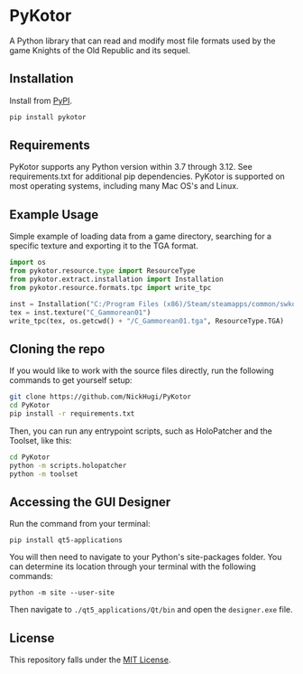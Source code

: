 PyKotor
=======
A Python library that can read and modify most file formats used by the game Knights of the Old Republic and its sequel.

## Installation
Install from [PyPI](https://pypi.org/project/PyKotor/).
```bash
pip install pykotor
```

## Requirements
PyKotor supports any Python version within 3.7 through 3.12. See requirements.txt for additional pip dependencies.
PyKotor is supported on most operating systems, including many Mac OS's and Linux.

## Example Usage
Simple example of loading data from a game directory, searching for a specific texture and exporting it to the TGA format.
```python
import os
from pykotor.resource.type import ResourceType
from pykotor.extract.installation import Installation
from pykotor.resource.formats.tpc import write_tpc

inst = Installation("C:/Program Files (x86)/Steam/steamapps/common/swkotor")
tex = inst.texture("C_Gammorean01")
write_tpc(tex, os.getcwd() + "/C_Gammorean01.tga", ResourceType.TGA)
```

## Cloning the repo
If you would like to work with the source files directly, run the following commands to get yourself setup:
```bash
git clone https://github.com/NickHugi/PyKotor
cd PyKotor
pip install -r requirements.txt
```
Then, you can run any entrypoint scripts, such as HoloPatcher and the Toolset, like this:
```bash
cd PyKotor
python -m scripts.holopatcher
python -m toolset
```

## Accessing the GUI Designer

Run the command from your terminal:

```commandline
pip install qt5-applications
```

You will then need to navigate to your Python's site-packages folder. You can determine its location through your terminal
with the following commands:

```commandline
python -m site --user-site
```

Then navigate to ```./qt5_applications/Qt/bin``` and open the ```designer.exe``` file.

## License
This repository falls under the [MIT License](https://github.com/NickHugi/PyKotor/blob/master/README.md).
